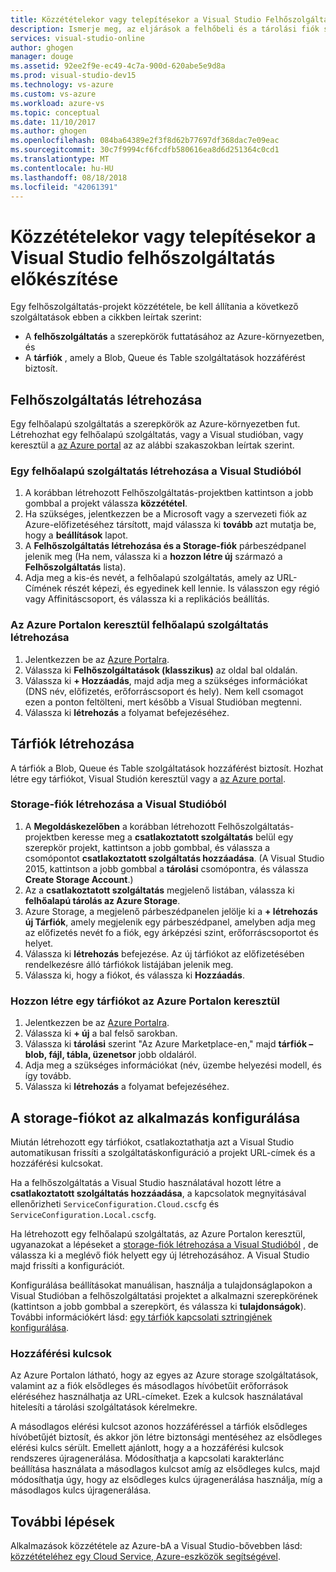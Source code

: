 ```yaml
---
title: Közzétételekor vagy telepítésekor a Visual Studio Felhőszolgáltatás előkészítése |} A Microsoft Docs
description: Ismerje meg, az eljárások a felhőbeli és a tárolási fiók szolgáltatások beállítása és konfigurálása az Azure-alkalmazásokat.
services: visual-studio-online
author: ghogen
manager: douge
ms.assetid: 92ee2f9e-ec49-4c7a-900d-620abe5e9d8a
ms.prod: visual-studio-dev15
ms.technology: vs-azure
ms.custom: vs-azure
ms.workload: azure-vs
ms.topic: conceptual
ms.date: 11/10/2017
ms.author: ghogen
ms.openlocfilehash: 084ba64389e2f3f8d62b77697df368dac7e09eac
ms.sourcegitcommit: 30c7f9994cf6fcdfb580616ea8d6d251364c0cd1
ms.translationtype: MT
ms.contentlocale: hu-HU
ms.lasthandoff: 08/18/2018
ms.locfileid: "42061391"
---
```

# <a name="prepare-to-publish-or-deploy-a-cloud-service-from-visual-studio"></a>Közzétételekor vagy telepítésekor a Visual Studio felhőszolgáltatás előkészítése

Egy felhőszolgáltatás-projekt közzététele, be kell állítania a következő szolgáltatások ebben a cikkben leírtak szerint:

* A **felhőszolgáltatás** a szerepkörök futtatásához az Azure-környezetben, és 
* A **tárfiók** , amely a Blob, Queue és Table szolgáltatások hozzáférést biztosít.

## <a name="create-a-cloud-service"></a>Felhőszolgáltatás létrehozása

Egy felhőalapú szolgáltatás a szerepkörök az Azure-környezetben fut. Létrehozhat egy felhőalapú szolgáltatás, vagy a Visual studióban, vagy keresztül a [az Azure portal](https://portal.azure.com/) az az alábbi szakaszokban leírtak szerint.

### <a name="create-a-cloud-service-from-visual-studio"></a>Egy felhőalapú szolgáltatás létrehozása a Visual Studióból

1. A korábban létrehozott Felhőszolgáltatás-projektben kattintson a jobb gombbal a projekt válassza **közzététel**.
1. Ha szükséges, jelentkezzen be a Microsoft vagy a szervezeti fiók az Azure-előfizetéséhez társított, majd válassza ki **tovább** azt mutatja be, hogy a **beállítások** lapot.
1. A **Felhőszolgáltatás létrehozása és a Storage-fiók** párbeszédpanel jelenik meg (Ha nem, válassza ki a **hozzon létre új** származó a **Felhőszolgáltatás** lista).
1. Adja meg a kis-és nevét, a felhőalapú szolgáltatás, amely az URL-Címének részét képezi, és egyedinek kell lennie. Is válasszon egy régió vagy Affinitáscsoport, és válassza ki a replikációs beállítás.

### <a name="create-a-cloud-service-through-the-azure-portal"></a>Az Azure Portalon keresztül felhőalapú szolgáltatás létrehozása

1. Jelentkezzen be az [Azure Portalra](https://portal.azure.com/).
1. Válassza ki **Felhőszolgáltatások (klasszikus)** az oldal bal oldalán.
1. Válassza ki **+ Hozzáadás**, majd adja meg a szükséges információkat (DNS név, előfizetés, erőforráscsoport és hely). Nem kell csomagot ezen a ponton feltölteni, mert később a Visual Studióban megtenni.
1. Válassza ki **létrehozás** a folyamat befejezéséhez.

## <a name="create-a-storage-account"></a>Tárfiók létrehozása

A tárfiók a Blob, Queue és Table szolgáltatások hozzáférést biztosít. Hozhat létre egy tárfiókot, Visual Studión keresztül vagy a [az Azure portal](https://portal.azure.com/).

### <a name="create-a-storage-account-from-visual-studio"></a>Storage-fiók létrehozása a Visual Studióból

1. A **Megoldáskezelőben** a korábban létrehozott Felhőszolgáltatás-projektben keresse meg a **csatlakoztatott szolgáltatás** belül egy szerepkör projekt, kattintson a jobb gombbal, és válassza a csomópontot **csatlakoztatott szolgáltatás hozzáadása**. (A Visual Studio 2015, kattintson a jobb gombbal a **tárolási** csomópontra, és válassza **Create Storage Account**.)
1. Az a **csatlakoztatott szolgáltatás** megjelenő listában, válassza ki **felhőalapú tárolás az Azure Storage**.
1. Azure Storage, a megjelenő párbeszédpanelen jelölje ki a **+ létrehozás új Tárfiók**, amely megjelenik egy párbeszédpanel, amelyben adja meg az előfizetés nevét fo a fiók, egy árképzési szint, erőforráscsoportot és helyet.
1. Válassza ki **létrehozás** befejezése. Az új tárfiókot az előfizetésében rendelkezésre álló tárfiókok listájában jelenik meg.
1. Válassza ki, hogy a fiókot, és válassza ki **Hozzáadás**.

### <a name="create-a-storage-account-through-the-azure-portal"></a>Hozzon létre egy tárfiókot az Azure Portalon keresztül

1. Jelentkezzen be az [Azure Portalra](https://portal.azure.com/).
1. Válassza ki **+ új** a bal felső sarokban.
1. Válassza ki **tárolási** szerint "Az Azure Marketplace-en," majd **tárfiók – blob, fájl, tábla, üzenetsor** jobb oldaláról.
1. Adja meg a szükséges információkat (név, üzembe helyezési modell, és így tovább.
1. Válassza ki **létrehozás** a folyamat befejezéséhez.

## <a name="configure-your-app-to-use-the-storage-account"></a>A storage-fiókot az alkalmazás konfigurálása

Miután létrehozott egy tárfiókot, csatlakoztathatja azt a Visual Studio automatikusan frissíti a szolgáltatáskonfiguráció a projekt URL-címek és a hozzáférési kulcsokat.

Ha a felhőszolgáltatás a Visual Studio használatával hozott létre a **csatlakoztatott szolgáltatás hozzáadása**, a kapcsolatok megnyitásával ellenőrizheti `ServiceConfiguration.Cloud.cscfg` és `ServiceConfiguration.Local.cscfg`.

Ha létrehozott egy felhőalapú szolgáltatás, az Azure Portalon keresztül, ugyanazokat a lépéseket a [storage-fiók létrehozása a Visual Studióból](#create-a-storage-account-from-visual-studio) , de válassza ki a meglévő fiók helyett egy új létrehozásához. A Visual Studio majd frissíti a konfigurációt.

Konfigurálása beállításokat manuálisan, használja a tulajdonságlapokon a Visual Studióban a felhőszolgáltatási projektet a alkalmazni szerepkörének (kattintson a jobb gombbal a szerepkört, és válassza ki **tulajdonságok**). További információkért lásd: [egy tárfiók kapcsolati sztringjének konfigurálása](https://docs.microsoft.com/azure/vs-azure-tools-multiple-services-project-configurations#configuring-a-connection-string-to-a-storage-account).

### <a name="about-access-keys"></a>Hozzáférési kulcsok

Az Azure Portalon látható, hogy az egyes az Azure storage szolgáltatások, valamint az a fiók elsődleges és másodlagos hívóbetűit erőforrások eléréséhez használhatja az URL-címeket. Ezek a kulcsok használatával hitelesíti a tárolási szolgáltatások kérelmekre.

A másodlagos elérési kulcsot azonos hozzáféréssel a tárfiók elsődleges hívóbetűjét biztosít, és akkor jön létre biztonsági mentéséhez az elsődleges elérési kulcs sérült. Emellett ajánlott, hogy a a hozzáférési kulcsok rendszeres újragenerálása. Módosíthatja a kapcsolati karakterlánc beállítása használata a másodlagos kulcsot amíg az elsődleges kulcs, majd módosíthatja úgy, hogy az elsődleges kulcs újragenerálása használja, míg a másodlagos kulcs újragenerálása.

## <a name="next-steps"></a>További lépések

Alkalmazások közzététele az Azure-bA a Visual Studio-bővebben lásd: [közzétételéhez egy Cloud Service, Azure-eszközök segítségével](vs-azure-tools-publishing-a-cloud-service.md).
